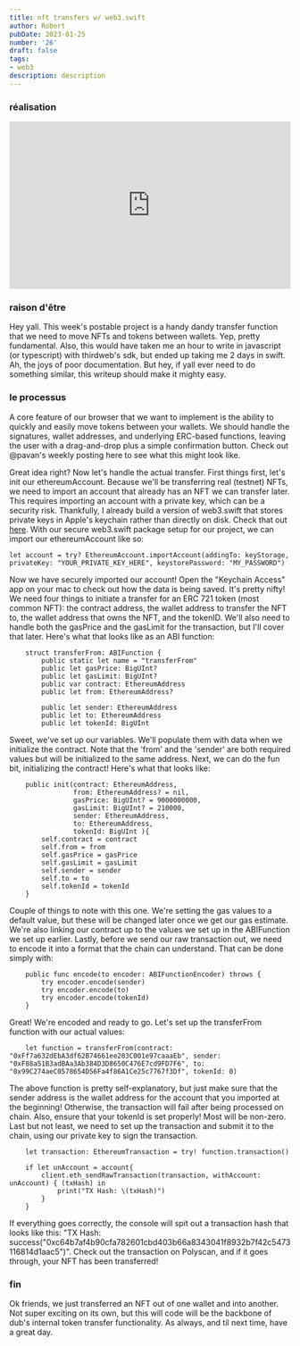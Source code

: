 ```yaml
---
title: nft transfers w/ web3.swift
author: Robert
pubDate: 2023-01-25
number: '26'
draft: false
tags:
- web3
description: description
---
```

### réalisation
<iframe width="100%" height="300px" src="https://www.youtube.com/embed/IAZcAVXduCg" title="YouTube video player" frameborder="0" allow="accelerometer; autoplay; clipboard-write; encrypted-media; gyroscope; picture-in-picture" allowfullscreen></iframe>

### raison d'être
Hey yall. This week's postable project is a handy dandy transfer function that we need to move NFTs and tokens between wallets. Yep, pretty fundamental. Also, this would have taken me an hour to write in javascript (or typescript) with thirdweb's sdk, but ended up taking me 2 days in swift. Ah, the joys of poor documentation. But hey, if yall ever need to do something similar, this writeup should make it mighty easy.

### le processus
A core feature of our browser that we want to implement is the ability to quickly and easily move tokens between your wallets. We should handle the signatures, wallet addresses, and underlying ERC-based functions, leaving the user with a drag-and-drop plus a simple confirmation button. Check out @pavan's weekly posting here to see what this might look like.

Great idea right? Now let's handle the actual transfer. First things first, let's init our ethereumAccount. Because we'll be transferring real (testnet) NFTs, we need to import an account that already has an NFT we can transfer later. This requires importing an account with a private key, which can be a security risk. Thankfully, I already build a version of web3.swift that stores private keys in Apple's keychain rather than directly on disk. Check that out [here](https://experiments.gg/experiments/11). With our secure web3.swift package setup for our project, we can import our ethereumAccount like so:

```
let account = try? EthereumAccount.importAccount(addingTo: keyStorage, privateKey: "YOUR_PRIVATE_KEY_HERE", keystorePassword: "MY_PASSWORD")
```

Now we have securely imported our account! Open the "Keychain Access" app on your mac to check out how the data is being saved. It's pretty nifty! We need four things to initiate a transfer for an ERC 721 token (most common NFT): the contract address, the wallet address to transfer the NFT to, the wallet address that owns the NFT, and the tokenID. We'll also need to handle both the gasPrice and the gasLimit for the transaction, but I'll cover that later. Here's what that looks like as an ABI function:

```
    struct transferFrom: ABIFunction {
        public static let name = "transferFrom"
        public let gasPrice: BigUInt?
        public let gasLimit: BigUInt?
        public var contract: EthereumAddress
        public let from: EthereumAddress?

        public let sender: EthereumAddress
        public let to: EthereumAddress
        public let tokenId: BigUInt

```

Sweet, we've set up our variables. We'll populate them with data when we initialize the contract. Note that the 'from' and the 'sender' are both required values but will be initialized to the same address. Next, we can do the fun bit, initializing the contract! Here's what that looks like:


```
    public init(contract: EthereumAddress,
                from: EthereumAddress? = nil,
                gasPrice: BigUInt? = 9000000000,
                gasLimit: BigUInt? = 210000,
                sender: EthereumAddress,
                to: EthereumAddress,
                tokenId: BigUInt ){
        self.contract = contract
        self.from = from
        self.gasPrice = gasPrice
        self.gasLimit = gasLimit
        self.sender = sender
        self.to = to
        self.tokenId = tokenId
    }

```

Couple of things to note with this one. We're setting the gas values to a default value, but these will be changed later once we get our gas estimate. We're also linking our contract up to the values we set up in the ABIFunction we set up earlier. Lastly, before we send our raw transaction out, we need to encode it into a format that the chain can understand. That can be done simply with:

```
    public func encode(to encoder: ABIFunctionEncoder) throws {
        try encoder.encode(sender)
        try encoder.encode(to)
        try encoder.encode(tokenId)
    }

```

Great! We're encoded and ready to go. Let's set up the transferFrom function with our actual values:

```
    let function = transferFrom(contract: "0xFf7a632dEbA3df62B74661ee203C001e97caaaEb", sender: "0xF88a51B3adBAa3Ab384D3D8650C476E7cd9FD7F6", to: "0x99C274aeC0578654D56Fa4f86A1Ce25c7767f3Df", tokenId: 0)
```

The above function is pretty self-explanatory, but just make sure that the sender address is the wallet address for the account that you imported at the beginning! Otherwise, the transaction will fail after being processed on chain. Also, ensure that your tokenId is set properly! Most will be non-zero. Last but not least, we need to set up the transaction and submit it to the chain, using our private key to sign the transaction.

```
    let transaction: EthereumTransaction = try! function.transaction()

    if let unAccount = account{
        client.eth_sendRawTransaction(transaction, withAccount: unAccount) { (txHash) in
            print("TX Hash: \(txHash)")
        }
    }

```

If everything goes correctly, the console will spit out a transaction hash that looks like this: "TX Hash: success("0xc64b7af4b90cfa782601cbd403b66a8343041f8932b7f42c5473116814d1aac5")". Check out the transaction on Polyscan, and if it goes through, your NFT has been transferred!


### fin
Ok friends, we just transferred an NFT out of one wallet and into another. Not super exciting on its own, but this will code will be the backbone of dub's internal token transfer functionality. As always, and til next time, have a great day.
